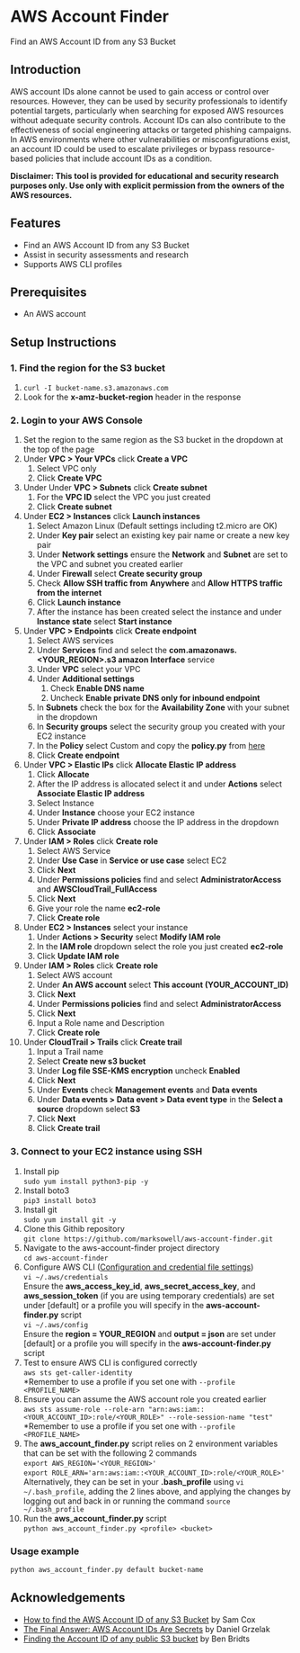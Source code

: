 # AWS Account Finder
Find an AWS Account ID from any S3 Bucket

## Introduction

AWS account IDs alone cannot be used to gain access or control over resources. However, they can be used by security professionals to identify potential targets, particularly when searching for exposed AWS resources without adequate security controls. Account IDs can also contribute to the effectiveness of social engineering attacks or targeted phishing campaigns. In AWS environments where other vulnerabilities or misconfigurations exist, an account ID could be used to escalate privileges or bypass resource-based policies that include account IDs as a condition.

**Disclaimer:
This tool is provided for educational and security research purposes only. Use only with explicit permission from the owners of the AWS resources.**

## Features

- Find an AWS Account ID from any S3 Bucket
- Assist in security assessments and research
- Supports AWS CLI profiles

## Prerequisites

- An AWS account

## Setup Instructions

### 1. Find the region for the S3 bucket
   1. `curl -I bucket-name.s3.amazonaws.com`
   2. Look for the **x-amz-bucket-region** header in the response
### 2. Login to your AWS Console
   1. Set the region to the same region as the S3 bucket in the dropdown at the top of the page
   2. Under **VPC > Your VPCs** click **Create a VPC**
      1. Select VPC only
      2. Click **Create VPC**
   3. Under Under **VPC > Subnets** click **Create subnet**
      1. For the **VPC ID** select the VPC you just created
      2. Click **Create subnet**
   4. Under **EC2 > Instances** click **Launch instances**
      1. Select Amazon Linux (Default settings including t2.micro are OK)
      2. Under **Key pair** select an existing key pair name or create a new key pair
      3. Under **Network settings** ensure the **Network** and **Subnet** are set to the VPC and subnet you created earlier
      4. Under **Firewall** select **Create security group**
      5. Check **Allow SSH traffic from** **Anywhere** and **Allow HTTPS traffic from the internet**
      6. Click **Launch instance**
      7. After the instance has been created select the instance and under **Instance state** select **Start instance**
   5. Under **VPC > Endpoints** click **Create endpoint**
      1. Select AWS services
      2. Under **Services** find and select the **com.amazonaws.<YOUR_REGION>.s3 amazon Interface** service
      3. Under **VPC** select your VPC
      4. Under **Additional settings**
         1. Check **Enable DNS name**
         2. Uncheck **Enable private DNS only for inbound endpoint**
      5. In **Subnets** check the box for the **Availability Zone** with your subnet in the dropdown
      6. In **Security groups** select the security group you created with your EC2 instance
      7. In the **Policy** select Custom and copy the **policy.py** from [here](https://raw.githubusercontent.com/marksowell/aws-account-finder/main/policy.json)
      8. Click **Create endpoint**
   6. Under **VPC > Elastic IPs** click **Allocate Elastic IP address**
      1. Click **Allocate**
      2. After the IP address is allocated select it and under **Actions** select **Associate Elastic IP address**
      3. Select Instance
      4. Under **Instance** choose your EC2 instance
      5. Under **Private IP address** choose the IP address in the dropdown
      6. Click **Associate**
   7. Under **IAM > Roles** click **Create role**
      1. Select AWS Service
      2. Under **Use Case** in **Service or use case** select EC2
      3. Click **Next**
      4. Under **Permissions policies** find and select **AdministratorAccess** and **AWSCloudTrail_FullAccess**
      5. Click **Next**
      6. Give your role the name **ec2-role**
      7. Click **Create role**
   8. Under **EC2 > Instances** select your instance
      1. Under **Actions > Security** select **Modify IAM role**
      2. In the **IAM role** dropdown select the role you just created **ec2-role**
      3. Click **Update IAM role**
   9. Under **IAM > Roles** click **Create role**
       1. Select AWS account
       2. Under **An AWS account** select **This account (YOUR_ACCOUNT_ID)**
       3. Click **Next**
       4. Under **Permissions policies** find and select **AdministratorAccess**
       5. Click **Next**
       6. Input a Role name and Description
       7. Click **Create role**
   10. Under **CloudTrail > Trails** click **Create trail**
       1. Input a Trail name
       2. Select **Create new s3 bucket**
       3. Under **Log file SSE-KMS encryption** uncheck **Enabled**
       4. Click **Next**
       5. Under **Events** check **Management events** and **Data events**
       6. Under **Data events > Data event > Data event type** in the **Select a source** dropdown select **S3**
       7. Click **Next**
       8. Click **Create trail**
### 3. Connect to your EC2 instance using SSH
   1. Install pip  
   `sudo yum install python3-pip -y`
   2. Install boto3  
   `pip3 install boto3`
   3. Install git  
   `sudo yum install git -y`
   4. Clone this Githib repository  
   `git clone https://github.com/marksowell/aws-account-finder.git`
   5. Navigate to the aws-account-finder project directory  
   `cd aws-account-finder`
   6. Configure AWS CLI ([Configuration and credential file settings](https://docs.aws.amazon.com/cli/latest/userguide/cli-configure-files.html))  
   `vi ~/.aws/credentials`  
   Ensure the **aws_access_key_id**, **aws_secret_access_key**, and **aws_session_token** (if you are using temporary credentials) are set under [default] or a profile you will specify in the **aws-account-finder.py** script  
   `vi ~/.aws/config`  
   Ensure the **region = YOUR_REGION** and **output = json** are set under [default] or a profile you will specify in the **aws-account-finder.py** script
   7. Test to ensure AWS CLI is configured correctly  
   `aws sts get-caller-identity`  
   *Remember to use a profile if you set one with `--profile <PROFILE_NAME>`
   8. Ensure you can assume the AWS account role you created earlier  
   `aws sts assume-role --role-arn "arn:aws:iam::<YOUR_ACCOUNT_ID>:role/<YOUR_ROLE>" --role-session-name "test"`  
   *Remember to use a profile if you set one with `--profile <PROFILE_NAME>`
   9. The **aws_account_finder.py** script relies on 2 environment variables that can be set with the following 2 commands  
   `export AWS_REGION='<YOUR_REGION>'`  
   `export ROLE_ARN='arn:aws:iam::<YOUR_ACCOUNT_ID>:role/<YOUR_ROLE>'`
   Alternatively, they can be set in your **.bash_profile** using `vi ~/.bash_profile`, adding the 2 lines above, and applying the changes by logging out and back in or running the command `source ~/.bash_profile`
   10. Run the **aws_account_finder.py** script  
   `python aws_account_finder.py <profile> <bucket>`

### Usage example

```bash
python aws_account_finder.py default bucket-name
```
  
## Acknowledgements

- [How to find the AWS Account ID of any S3 Bucket](https://tracebit.com/blog/2024/02/finding-aws-account-id-of-any-s3-bucket/) by Sam Cox  
- [The Final Answer: AWS Account IDs Are Secrets](https://blog.plerion.com/aws-account-ids-are-secrets/) by Daniel Grzelak  
- [Finding the Account ID of any public S3 bucket](https://cloudar.be/awsblog/finding-the-account-id-of-any-public-s3-bucket/) by Ben Bridts
